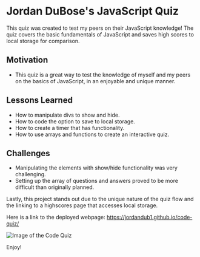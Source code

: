 # Jordan DuBose's JavaScript Quiz

This quiz was created to test my peers on their JavaScript knowledge! The quiz covers the basic fundamentals of JavaScript and saves high scores to local storage for comparison.

## Motivation

* This quiz is a great way to test the knowledge of myself and my peers on the basics of JavaScript, in an enjoyable and unique manner. 

## Lessons Learned

* How to manipulate divs to show and hide. 
* How to code the option to save to local storage.
* How to create a timer that has functionality.
* How to use arrays and functions to create an interactive quiz.
  
## Challenges

* Manipulating the elements with show/hide functionality was very challenging.
* Setting up the array of questions and answers proved to be more difficult than originally planned.

Lastly, this project stands out due to the unique nature of the quiz flow and the linking to a highscores page that accesses local storage. 
  
Here is a link to the deployed webpage: https://jordandub1.github.io/code-quiz/

![Image of the Code Quiz](https://jordandub1.github.io/code-quiz/assets/images/screenshot.png)

Enjoy!